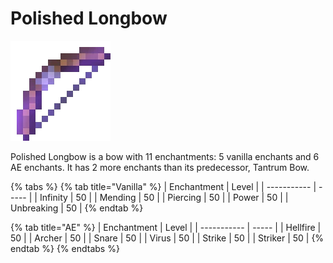 # Polished Longbow

![](<../../.gitbook/assets/Pristine Compound Bow (1) (1).gif>)

Polished Longbow is a bow with 11 enchantments: 5 vanilla enchants and 6 AE enchants. It has 2 more enchants than its predecessor, Tantrum Bow.

{% tabs %}
{% tab title="Vanilla" %}
| Enchantment | Level |
| ----------- | ----- |
| Infinity    | 50    |
| Mending     | 50    |
| Piercing    | 50    |
| Power       | 50    |
| Unbreaking  | 50    |
{% endtab %}

{% tab title="AE" %}
| Enchantment | Level |
| ----------- | ----- |
| Hellfire    | 50    |
| Archer      | 50    |
| Snare       | 50    |
| Virus       | 50    |
| Strike      | 50    |
| Striker     | 50    |
{% endtab %}
{% endtabs %}

